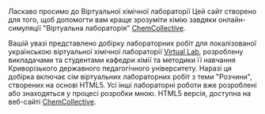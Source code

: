 Ласкаво просимо до Віртуальної хімічної лабораторії
Цей сайт створено для того, щоб допомогти вам краще зрозуміти хімію завдяки онлайн-симуляції "Віртуальна лабораторія" <a href="https://chemcollective.org">ChemCollective</a>.

Вашій увазі представлено добірку лабораторних робіт для локалізованої українською віртуальної хімічної лабораторії <a href="https://kdpu.edu.ua/khimii-ta-metodyky-ii-navchannia/tsikava-khimiia/dlia-vseznaiok/5928-virtualna-khimichna-laboratoriia.html">Virtual Lab</a>, розроблену викладачами та студентами кафедри хімії та методики її навчання Криворізького державного педагогічного університету. Наразі ця добірка включає сім віртуальних лабораторних робіт з теми "Розчини", створених на основі HTML5. Усі інші лабораторні роботи вже розроблені або знаходяться у процесі розробки мною.
HTML5 версія, доступна на веб-сайті <a href="https://chemcollective.org/vlab">ChemCollective</a>.
